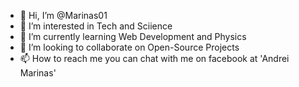 - 👋 Hi, I’m @Marinas01
- 👀 I’m interested in Tech and Sciience
- 🌱 I’m currently learning Web Development and Physics
- 💞️ I’m looking to collaborate on Open-Source Projects
- 📫 How to reach me you can chat with me on facebook at 'Andrei Marinas'

<!---
Marinas01/Marinas01 is a ✨ special ✨ repository because its `README.md` (this file) appears on your GitHub profile.
You can click the Preview link to take a look at your changes.
--->
